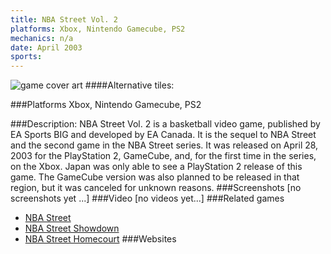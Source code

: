 ```yaml
---
title: NBA Street Vol. 2
platforms: Xbox, Nintendo Gamecube, PS2
mechanics: n/a
date: April 2003
sports: 
---
```

![game cover art](//images.igdb.com/igdb/image/upload/t_cover_big/ulwgzuoxpmbjsjsrveck.jpg "Logo Title Text 1")
####Alternative tiles:

###Platforms
Xbox, Nintendo Gamecube, PS2

###Description:
NBA Street Vol. 2 is a basketball video game, published by EA Sports BIG and developed by EA Canada. It is the sequel to NBA Street and the second game in the NBA Street series. It was released on April 28, 2003 for the PlayStation 2, GameCube, and, for the first time in the series, on the Xbox. Japan was only able to see a PlayStation 2 release of this game. The GameCube version was also planned to be released in that region, but it was canceled for unknown reasons.
###Screenshots
[no screenshots yet ...]
###Video
[no videos yet...]
###Related games
* [NBA Street](/games/nba-street-4035/)
* [NBA Street Showdown](/games/nba-street-showdown-38479/)
* [NBA Street Homecourt](/games/nba-street-homecourt-7108/)
###Websites

